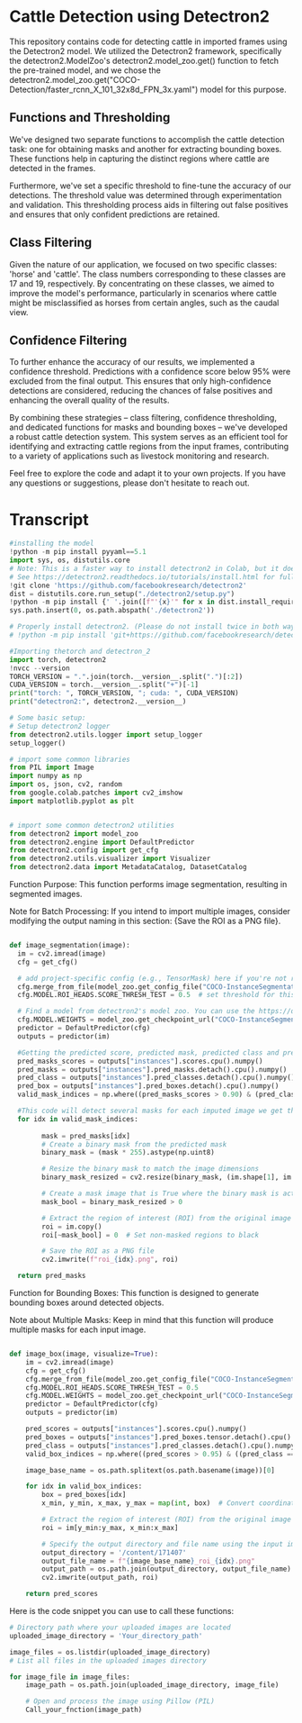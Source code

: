 # Cattle Detection using Detectron2

This repository contains code for detecting cattle in imported frames using the Detectron2 model. We utilized the Detectron2 framework, specifically the detectron2.ModelZoo's detectron2.model_zoo.get() function to fetch the pre-trained model, and we chose the detectron2.model_zoo.get("COCO-Detection/faster_rcnn_X_101_32x8d_FPN_3x.yaml") model for this purpose.

## Functions and Thresholding
We've designed two separate functions to accomplish the cattle detection task: one for obtaining masks and another for extracting bounding boxes. These functions help in capturing the distinct regions where cattle are detected in the frames.

Furthermore, we've set a specific threshold to fine-tune the accuracy of our detections. The threshold value was determined through experimentation and validation. This thresholding process aids in filtering out false positives and ensures that only confident predictions are retained.

## Class Filtering
Given the nature of our application, we focused on two specific classes: 'horse' and 'cattle'. The class numbers corresponding to these classes are 17 and 19, respectively. By concentrating on these classes, we aimed to improve the model's performance, particularly in scenarios where cattle might be misclassified as horses from certain angles, such as the caudal view.

## Confidence Filtering
To further enhance the accuracy of our results, we implemented a confidence threshold. Predictions with a confidence score below 95% were excluded from the final output. This ensures that only high-confidence detections are considered, reducing the chances of false positives and enhancing the overall quality of the results.

By combining these strategies – class filtering, confidence thresholding, and dedicated functions for masks and bounding boxes – we've developed a robust cattle detection system. This system serves as an efficient tool for identifying and extracting cattle regions from the input frames, contributing to a variety of applications such as livestock monitoring and research.

Feel free to explore the code and adapt it to your own projects. If you have any questions or suggestions, please don't hesitate to reach out.

# Transcript
```python
#installing the model
!python -m pip install pyyaml==5.1
import sys, os, distutils.core
# Note: This is a faster way to install detectron2 in Colab, but it does not include all functionalities (e.g. compiled operators).
# See https://detectron2.readthedocs.io/tutorials/install.html for full installation instructions
!git clone 'https://github.com/facebookresearch/detectron2'
dist = distutils.core.run_setup("./detectron2/setup.py")
!python -m pip install {' '.join([f"'{x}'" for x in dist.install_requires])}
sys.path.insert(0, os.path.abspath('./detectron2'))

# Properly install detectron2. (Please do not install twice in both ways)
# !python -m pip install 'git+https://github.com/facebookresearch/detectron2.git'
```

```python
#Importing thetorch and detectron_2
import torch, detectron2
!nvcc --version
TORCH_VERSION = ".".join(torch.__version__.split(".")[:2])
CUDA_VERSION = torch.__version__.split("+")[-1]
print("torch: ", TORCH_VERSION, "; cuda: ", CUDA_VERSION)
print("detectron2:", detectron2.__version__)
```

```python
# Some basic setup:
# Setup detectron2 logger
from detectron2.utils.logger import setup_logger
setup_logger()

# import some common libraries
from PIL import Image
import numpy as np
import os, json, cv2, random
from google.colab.patches import cv2_imshow
import matplotlib.pyplot as plt


# import some common detectron2 utilities
from detectron2 import model_zoo
from detectron2.engine import DefaultPredictor
from detectron2.config import get_cfg
from detectron2.utils.visualizer import Visualizer
from detectron2.data import MetadataCatalog, DatasetCatalog
```
Function Purpose:
This function performs image segmentation, resulting in segmented images.

Note for Batch Processing:
If you intend to import multiple images, consider modifying the output naming in this section: {Save the ROI as a PNG file}.

```python

def image_segmentation(image):
  im = cv2.imread(image)
  cfg = get_cfg()

  # add project-specific config (e.g., TensorMask) here if you're not running a model in detectron2's core library
  cfg.merge_from_file(model_zoo.get_config_file("COCO-InstanceSegmentation/mask_rcnn_R_50_DC5_3x.yaml"))
  cfg.MODEL.ROI_HEADS.SCORE_THRESH_TEST = 0.5  # set threshold for this model

  # Find a model from detectron2's model zoo. You can use the https://dl.fbaipublicfiles... url as well
  cfg.MODEL.WEIGHTS = model_zoo.get_checkpoint_url("COCO-InstanceSegmentation/mask_rcnn_R_50_DC5_3x.yaml")
  predictor = DefaultPredictor(cfg)
  outputs = predictor(im)

  #Getting the predicted score, predicted mask, predicted class and predicted box
  pred_masks_scores = outputs["instances"].scores.cpu().numpy()
  pred_masks = outputs["instances"].pred_masks.detach().cpu().numpy()
  pred_class = outputs["instances"].pred_classes.detach().cpu().numpy()
  pred_box = outputs["instances"].pred_boxes.detach().cpu().numpy()
  valid_mask_indices = np.where((pred_masks_scores > 0.90) & (pred_class ==19))[0]

  #This code will detect several masks for each imputed image we get the valid masks that passed our threshold.
  for idx in valid_mask_indices:
        
        mask = pred_masks[idx]
        # Create a binary mask from the predicted mask
        binary_mask = (mask * 255).astype(np.uint8)

        # Resize the binary mask to match the image dimensions
        binary_mask_resized = cv2.resize(binary_mask, (im.shape[1], im.shape[0]))

        # Create a mask image that is True where the binary mask is active
        mask_bool = binary_mask_resized > 0

        # Extract the region of interest (ROI) from the original image based on the mask
        roi = im.copy()
        roi[~mask_bool] = 0  # Set non-masked regions to black

        # Save the ROI as a PNG file
        cv2.imwrite(f"roi_{idx}.png", roi)

  return pred_masks

```
Function for Bounding Boxes:
This function is designed to generate bounding boxes around detected objects.

Note about Multiple Masks:
Keep in mind that this function will produce multiple masks for each input image.

```python

def image_box(image, visualize=True):
    im = cv2.imread(image)
    cfg = get_cfg()
    cfg.merge_from_file(model_zoo.get_config_file("COCO-InstanceSegmentation/mask_rcnn_R_50_DC5_3x.yaml"))
    cfg.MODEL.ROI_HEADS.SCORE_THRESH_TEST = 0.5
    cfg.MODEL.WEIGHTS = model_zoo.get_checkpoint_url("COCO-InstanceSegmentation/mask_rcnn_R_50_DC5_3x.yaml")
    predictor = DefaultPredictor(cfg)
    outputs = predictor(im)

    pred_scores = outputs["instances"].scores.cpu().numpy()
    pred_boxes = outputs["instances"].pred_boxes.tensor.detach().cpu().numpy()
    pred_class = outputs["instances"].pred_classes.detach().cpu().numpy()
    valid_box_indices = np.where((pred_scores > 0.95) & ((pred_class == 17) or (pred_class == 19)))[0]

    image_base_name = os.path.splitext(os.path.basename(image))[0]

    for idx in valid_box_indices:
        box = pred_boxes[idx]
        x_min, y_min, x_max, y_max = map(int, box)  # Convert coordinates to integers

        # Extract the region of interest (ROI) from the original image based on the bounding box
        roi = im[y_min:y_max, x_min:x_max]

        # Specify the output directory and file name using the input image's name
        output_directory = '/content/171407'
        output_file_name = f"{image_base_name}_roi_{idx}.png"
        output_path = os.path.join(output_directory, output_file_name)
        cv2.imwrite(output_path, roi)

    return pred_scores

```
Here is the code snippet you can use to call these functions:

```python
# Directory path where your uploaded images are located
uploaded_image_directory = 'Your_directory_path'

image_files = os.listdir(uploaded_image_directory)
# List all files in the uploaded images directory

for image_file in image_files:
    image_path = os.path.join(uploaded_image_directory, image_file)

    # Open and process the image using Pillow (PIL)
    Call_your_fnction(image_path)
```




